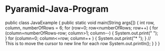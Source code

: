 # Pyaramid-Java-Program
public class JavaExample
{
  public static void main(String args[])
  {
    int row, column, numberOfRows = 6;
    for (row=0; row<numberOfRows; row++)
    {
      for (column=numberOfRows-row; column>1; column--)
      {
        System.out.print(" ");
      }
      for (column=0; column<=row; column++ )
      {
        System.out.print("* ");
      }
      // This is to move the cursor to new line for each row
      System.out.println();
    }
  }
}
